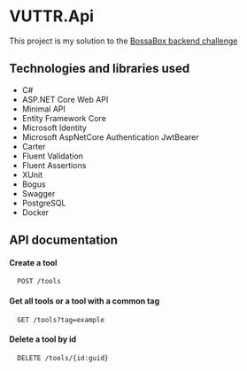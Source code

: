 
# VUTTR.Api

This project is my solution to the [BossaBox backend challenge](https://bossabox.notion.site/Back-end-0b2c45f1a00e4a849eefe3b1d57f23c6)

## Technologies and libraries used

- C#
- ASP.NET Core Web API
- Minimal API
- Entity Framework Core
- Microsoft Identity
- Microsoft AspNetCore Authentication JwtBearer
- Carter
- Fluent Validation
- Fluent Assertions
- XUnit
- Bogus
- Swagger
- PostgreSQL
- Docker

## API documentation

#### Create a tool

```http
  POST /tools
```

#### Get all tools or a tool with a common tag

```http
  GET /tools?tag=example
```

#### Delete a tool by id

```http
  DELETE /tools/{id:guid}
```